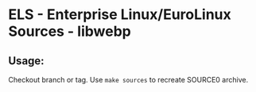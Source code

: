 # ELS - Enterprise Linux/EuroLinux Sources - libwebp
 
## Usage:
  Checkout branch or tag. Use `make sources` to recreate  SOURCE0 archive.
